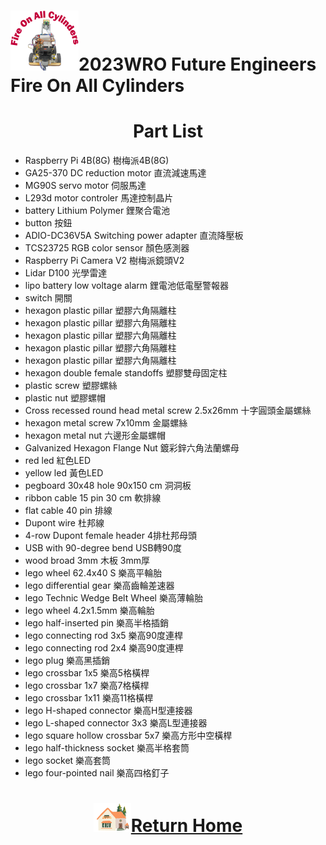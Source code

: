 ![LOGO](../../other/img/logo.png)2023WRO Future Engineers Fire On All Cylinders  
=====
# <div align="center">Part List</div> 

- Raspberry Pi 4B(8G) 樹梅派4B(8G)  
- GA25-370 DC reduction motor 直流減速馬達  
- MG90S servo motor 伺服馬達  
- L293d motor controler 馬達控制晶片  
- battery Lithium Polymer 鋰聚合電池  
- button 按鈕  
- ADIO-DC36V5A Switching power adapter 直流降壓板  
- TCS23725 RGB color sensor 顏色感測器  
- Raspberry Pi Camera V2 樹梅派鏡頭V2  
- Lidar D100 光學雷達
- lipo battery low voltage alarm 鋰電池低電壓警報器
- switch 開關  
- hexagon plastic pillar 塑膠六角隔離柱  
- hexagon plastic pillar 塑膠六角隔離柱  
- hexagon plastic pillar 塑膠六角隔離柱  
- hexagon plastic pillar 塑膠六角隔離柱  
- hexagon plastic pillar 塑膠六角隔離柱  
- hexagon double female standoffs 塑膠雙母固定柱  
- plastic screw 塑膠螺絲  
- plastic nut 塑膠螺帽  
- Cross recessed round head metal screw 2.5x26mm 十字圓頭金屬螺絲  
- hexagon metal screw 7x10mm 金屬螺絲  
- hexagon metal nut 六邊形金屬螺帽
- Galvanized Hexagon Flange Nut 鍍彩鋅六角法蘭螺母  
- red led 紅色LED  
- yellow led 黃色LED  
- pegboard 30x48 hole 90x150 cm 洞洞板  
- ribbon cable 15 pin 30 cm 軟排線  
- flat cable 40 pin 排線  
- Dupont wire 杜邦線 
- 4-row Dupont female header 4排杜邦母頭  
- USB with 90-degree bend USB轉90度   
- wood broad 3mm 木板 3mm厚  
- lego wheel 62.4x40 S 樂高平輪胎  
- lego differential gear 樂高齒輪差速器  
- lego Technic Wedge Belt Wheel 樂高薄輪胎  
- lego wheel 4.2x1.5mm 樂高輪胎  
- lego half-inserted pin 樂高半格插銷  
- lego connecting rod 3x5 樂高90度連桿  
- lego connecting rod 2x4 樂高90度連桿  
- lego plug 樂高黑插銷  
- lego crossbar 1x5 樂高5格橫桿  
- lego crossbar 1x7 樂高7格橫桿  
- lego crossbar 1x11 樂高11格橫桿  
- lego H-shaped connector 樂高H型連接器  
- lego L-shaped connector 3x3 樂高L型連接器  
- lego square hollow crossbar 5x7 樂高方形中空橫桿  
- lego half-thickness socket 樂高半格套筒  
- lego socket 樂高套筒  
- lego four-pointed nail 樂高四格釘子  


# <div align="center">![HOME](../../other/img/Home.png)[Return Home](../../)</div>  
